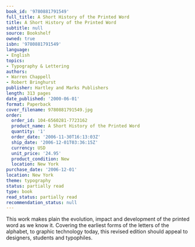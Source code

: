 ```yaml
---
book_id: '9780881791549'
full_title: A Short History of the Printed Word
title: A Short History of the Printed Word
subtitle: null
source: Bookshelf
owned: true
isbn: '9780881791549'
language:
- English
topics:
- Typography & Lettering
authors:
- Warren Chappell
- Robert Bringhurst
publisher: Hartley and Marks Publishers
length: 313 pages
date_published: '2000-06-01'
format: Paperback
cover_filename: 9780881791549.jpg
order:
  order_id: 104-6560281-7723162
  product_name: A Short History of the Printed Word
  quantity: '1'
  order_date: '2006-11-30T16:13:03Z'
  ship_date: '2006-12-01T03:36:15Z'
  currency: USD
  unit_price: '24.95'
  product_condition: New
  location: New York
purchase_date: '2006-12-01'
location: New York
theme: typography
status: partially read
type: book
read_status: partially read
recommendation_status: null
---
```

This work makes plain the evolution, impact and development of the printed word as we know it. Covering the earliest forms of the letters of the alphabet, to graphic technology today, this revised edition should appeal to designers, students and typophiles.
